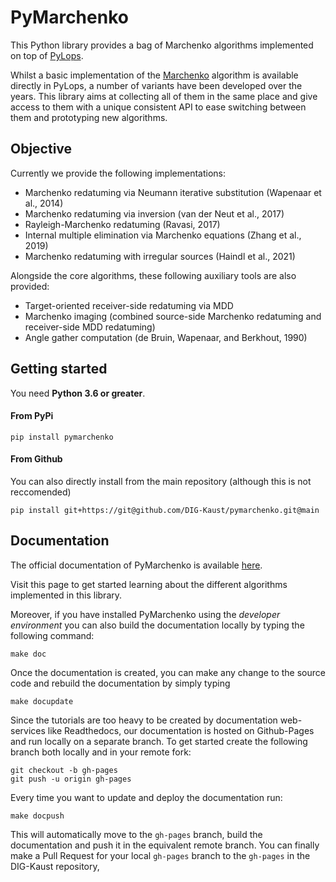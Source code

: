 # PyMarchenko

This Python library provides a bag of Marchenko algorithms implemented on top of [PyLops](https://pylops.readthedocs.io).

Whilst a basic implementation of the [Marchenko](https://pylops.readthedocs.io/en/latest/api/generated/pylops.waveeqprocessing.Marchenko.html#pylops.waveeqprocessing.Marchenko)
algorithm is available directly in PyLops, a number of variants have been developed over the years. This library aims at collecting
all of them in the same place and give access to them with a unique consistent API to ease switching between them and prototyping new
algorithms.

## Objective
Currently we provide the following implementations:

- Marchenko redatuming via Neumann iterative substitution (Wapenaar et al., 2014)
- Marchenko redatuming via inversion (van der Neut et al., 2017)
- Rayleigh-Marchenko redatuming (Ravasi, 2017)
- Internal multiple elimination via Marchenko equations (Zhang et al., 2019)
- Marchenko redatuming with irregular sources (Haindl et al., 2021)

Alongside the core algorithms, these following auxiliary tools are also provided:

- Target-oriented receiver-side redatuming via MDD
- Marchenko imaging (combined source-side Marchenko redatuming and receiver-side MDD redatuming)
- Angle gather computation (de Bruin, Wapenaar, and Berkhout, 1990)


## Getting started

You need **Python 3.6 or greater**.

#### From PyPi

```
pip install pymarchenko
```

#### From Github

You can also directly install from the main repository (although this is not reccomended)

```
pip install git+https://git@github.com/DIG-Kaust/pymarchenko.git@main
```

## Documentation
The official documentation of PyMarchenko is available [here](https://dig-kaust.github.io/pymarchenko/).

Visit this page to get started learning about the different algorithms implemented in this library.

Moreover, if you have installed PyMarchenko using the *developer environment* you can also build the documentation locally by
typing the following command:
```
make doc
```
Once the documentation is created, you can make any change to the source code and rebuild the documentation by
simply typing
```
make docupdate
```

Since the tutorials are too heavy to be created by documentation web-services like Readthedocs, our documentation
is hosted on Github-Pages and run locally on a separate branch. To get started create the following branch both locally
and in your remote fork:
```
git checkout -b gh-pages
git push -u origin gh-pages
```

Every time you want to update and deploy the documentation run:
```
make docpush
```
This will automatically move to the `gh-pages` branch, build the documentation and push it in the equivalent remote branch.
You can finally make a Pull Request for your local `gh-pages` branch to the `gh-pages` in the DIG-Kaust repository,


